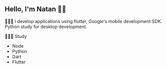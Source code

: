 ## Hello, I'm Natan 👋🏽

👨🏽‍💻 I develop applications using flutter, Google's mobile development SDK. Python study for desktop development.

👨🏽‍🏫 Study
- Node
- Python
- Dart
- Flutter
